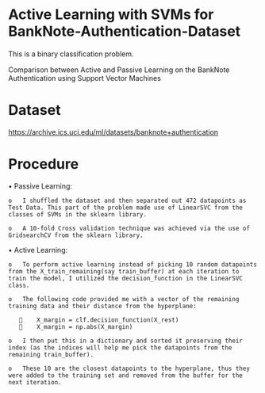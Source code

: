 # Active Learning with SVMs for BankNote-Authentication-Dataset

 This is a binary classiﬁcation problem. 
 
 Comparison between Active and Passive Learning on the BankNote Authentication using Support Vector Machines
 
 # Dataset
 
  https://archive.ics.uci.edu/ml/datasets/banknote+authentication

# Procedure 

•	Passive Learning:  

    o	I shuffled the dataset and then separated out 472 datapoints as Test Data. This part of the problem made use of LinearSVC from the classes of SVMs in the sklearn library.

    o	A 10-fold Cross validation technique was achieved via the use of GridsearchCV from the sklearn library.

•	Active Learning:  

    o	To perform active learning instead of picking 10 random datapoints from the X_train_remaining(say train_buffer) at each iteration to train the model, I utilized the decision_function in the LinearSVC class.

    o	The following code provided me with a vector of the remaining training data and their distance from the hyperplane:
      
       	X_margin = clf.decision_function(X_rest) 
       	X_margin = np.abs(X_margin)

    o	I then put this in a dictionary and sorted it preserving their index (as the indices will help me pick the datapoints from the remaining train_buffer).

    o	These 10 are the closest datapoints to the hyperplane, thus they were added to the training set and removed from the buffer for the next iteration.
